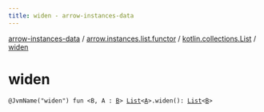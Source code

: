 ```yaml
---
title: widen - arrow-instances-data
---
```


[arrow-instances-data](../../index.html) / [arrow.instances.list.functor](../index.html) / [kotlin.collections.List](index.html) / [widen](./widen.html)

# widen

`@JvmName("widen") fun <B, A : `[`B`](widen.html#B)`> `[`List`](https://kotlinlang.org/api/latest/jvm/stdlib/kotlin.collections/-list/index.html)`<`[`A`](widen.html#A)`>.widen(): `[`List`](https://kotlinlang.org/api/latest/jvm/stdlib/kotlin.collections/-list/index.html)`<`[`B`](widen.html#B)`>`
